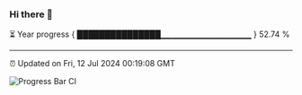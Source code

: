 ### Hi there 👋

⏳ Year progress { ███████████████▁▁▁▁▁▁▁▁▁▁▁▁▁▁▁ } 52.74 %

---

⏰ Updated on Fri, 12 Jul 2024 00:19:08 GMT

![Progress Bar CI](https://github.com/liununu/liununu/workflows/Progress%20Bar%20CI/badge.svg)
